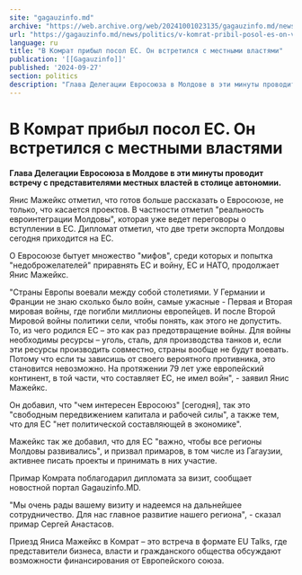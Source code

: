 ```yaml
---
site: "gagauzinfo.md"
archive: "https://web.archive.org/web/20241001023135/gagauzinfo.md/news/politics/v-komrat-pribil-posol-es-on-vstretilsya-s-mestnimi-vlastyami"
url: "https://gagauzinfo.md/news/politics/v-komrat-pribil-posol-es-on-vstretilsya-s-mestnimi-vlastyami"
language: ru
title: "В Комрат прибыл посол ЕС. Он встретился с местными властями"
publication: '[[Gagauzinfo]]'
published: '2024-09-27'
section: politics
description: "Глава Делегации Евросоюза в Молдове в эти минуты проводит встречу с представителями местных властей в столице автономии."
---
```


# В Комрат прибыл посол ЕС. Он встретился с местными властями

**Глава Делегации Евросоюза в Молдове в эти минуты проводит встречу с представителями местных властей в столице автономии.**

Янис Мажейкс отметил, что готов больше рассказать о Евросоюзе, не только, что касается проектов. В частности отметил "реальность евроинтеграции Молдовы", которая уже ведет переговоры о вступлении в ЕС. Дипломат отметил, что две трети экспорта Молдовы сегодня приходится на ЕС.

О Евросоюзе бытует множество "мифов", среди которых и попытка "недоброжелателей" приравнять ЕС и войну, ЕС и НАТО, продолжает Янис Мажейкс.

"Страны Европы воевали между собой столетиями. У Германии и Франции не знаю сколько было войн, самые ужасные - Первая и Вторая мировая войны, где погибли миллионы европейцев. И после Второй Мировой войны политики сели, чтобы понять, как этого не допустить. То, из чего родился ЕС – это как раз предотвращение войны. Для войны необходимы ресурсы – уголь, сталь, для производства танков и, если эти ресурсы производить совместно, страны вообще не будут воевать. Потому что если ты зависишь от своего вероятного противника, это становится невозможно. На протяжении 79 лет уже европейский континент, в той части, что составляет ЕС, не имел войн", - заявил Янис Мажейкс.

Он добавил, что "чем интересен Евросоюз" [сегодня], так это "свободным передвижением капитала и рабочей силы", а также тем, что для ЕС "нет политической составляющей в экономике".

Мажейкс так же добавил, что для ЕС "важно, чтобы все регионы Молдовы развивались", и призвал примаров, в том числе из Гагаузии, активнее писать проекты и принимать в них участие.

Примар Комрата поблагодарил дипломата за визит, сообщает новостной портал Gagauzinfo.MD.

"Мы очень рады вашему визиту и надеемся на дальнейшее сотрудничество. Для нас главное развитие нашего региона", - сказал примар Сергей Анастасов.

Приезд Яниса Мажейкс в Комрат – это встреча в формате EU Talks, где представители бизнеса, власти и гражданского общества обсуждают возможности финансирования от Европейского союза.